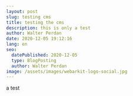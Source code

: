 ```yaml
---
layout: post
slug: testing cms
title: testing the cms
description: this is only a test
author: Walter Perdan
date: 2020-12-05 19:12:16
lang: en
seo:
  datePublished: 2020-12-05
  type: BlogPosting
  author: Walter Perdan
image: /assets/images/webarkit-logo-social.jpg
---
```

a test